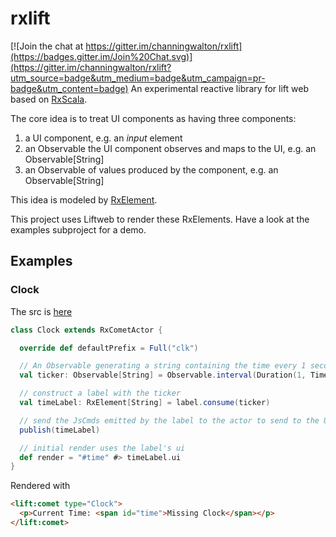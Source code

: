 # rxlift

[![Join the chat at https://gitter.im/channingwalton/rxlift](https://badges.gitter.im/Join%20Chat.svg)](https://gitter.im/channingwalton/rxlift?utm_source=badge&utm_medium=badge&utm_campaign=pr-badge&utm_content=badge)
An experimental reactive library for lift web based on [RxScala](https://github.com/ReactiveX/RxScala).

The core idea is to treat UI components as having three components:
1. a UI component, e.g. an *input* element
2. an Observable the UI component observes and maps to the UI, e.g. an Observable[String]
3. an Observable of values produced by the component, e.g. an Observable[String]

This idea is modeled by [RxElement](core/src/main/scala/com/casualmiracles/rxlift/model.scala).

This project uses Liftweb to render these RxElements. Have a look at the examples subproject for a demo.

## Examples

### Clock
The src is [here](example/src/main/scala/code/comet/Clock.scala)

```scala
class Clock extends RxCometActor {

  override def defaultPrefix = Full("clk")

  // An Observable generating a string containing the time every 1 second
  val ticker: Observable[String] = Observable.interval(Duration(1, TimeUnit.SECONDS)).map(_ ⇒ new Date().toString)

  // construct a label with the ticker
  val timeLabel: RxElement[String] = label.consume(ticker)

  // send the JsCmds emitted by the label to the actor to send to the UI
  publish(timeLabel)

  // initial render uses the label's ui
  def render = "#time" #> timeLabel.ui
}
```
Rendered with
```html
<lift:comet type="Clock">
  <p>Current Time: <span id="time">Missing Clock</span></p>
</lift:comet>
```